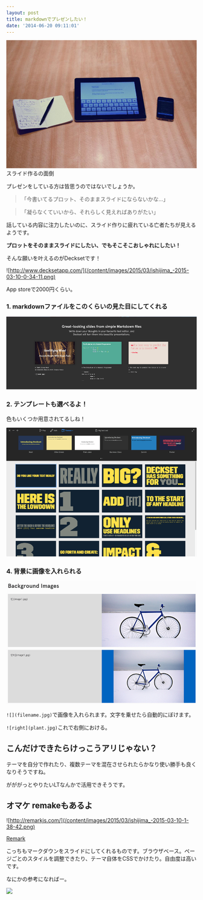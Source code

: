 ```yaml
---
layout: post
title: markdownでプレゼンしたい！
date: '2014-06-20 09:11:01'
---
```


![](/content/images/2015/03/6098560857_5a8ccb2fa0_o.jpg)
スライド作るの面倒

プレゼンをしている方は皆思うのではないでしょうか。

> 「今書いてるプロット、そのままスライドにならないかな…」

> 「凝らなくていいから、それらしく見えればありがたい」


話している内容に注力したいのに、スライド作りに疲れている亡者たちが見えるようです。

**プロットをそのままスライドにしたい、でもそこそこおしゃれにしたい！**

そんな願いを叶えるのがDecksetです！

![http://www.decksetapp.com/](/content/images/2015/03/ishijima_-2015-03-10-0-34-11.png)

App storeで2000円くらい。

### 1. markdownファイルをこのくらいの見た目にしてくれる

![](/content/images/2015/03/ishijima_-2015-03-10-0-35-03.png)

### 2. テンプレートも選べるよ！
色もいくつか用意されてるしね！

![](/content/images/2015/03/ishijima_-2015-03-10-1-36-46.png)

### 4. 背景に画像を入れられる
![](/content/images/2015/03/ishijima_-2015-03-10-1-37-34.png)

`![](filename.jpg)`で画像を入れられます。文字を乗せたら自動的にぼけます。

`![right](plant.jpg)`これで右側における。

## こんだけできたらけっこうアリじゃない？

テーマを自分で作れたり、複数テーマを混在させられたらかなり使い勝手も良くなりそうですね。

がががっとやりたいLTなんかで活用できそうです。

##  オマケ remakeもあるよ

![http://remarkjs.com/](/content/images/2015/03/ishijima_-2015-03-10-1-38-42.png)

[Remark](http://remarkjs.com/#1)

こっちもマークダウンをスライドにしてくれるものです。ブラウザベース。ページごとのスタイルを調整できたり、テーマ自体をCSSでかけたり。自由度は高いです。

なにかの参考になればー。

<a href="http://www.amazon.co.jp/gp/product/B00IWM8VBS/ref=as_li_ss_il?ie=UTF8&camp=247&creative=7399&creativeASIN=B00IWM8VBS&linkCode=as2&tag=fastfargroove-22"><img border="0" src="http://ws-fe.amazon-adsystem.com/widgets/q?_encoding=UTF8&ASIN=B00IWM8VBS&Format=_SL250_&ID=AsinImage&MarketPlace=JP&ServiceVersion=20070822&WS=1&tag=fastfargroove-22" ></a><img src="http://ir-jp.amazon-adsystem.com/e/ir?t=fastfargroove-22&l=as2&o=9&a=B00IWM8VBS" width="1" height="1" border="0" alt="" style="border:none !important; margin:0px !important;" />
